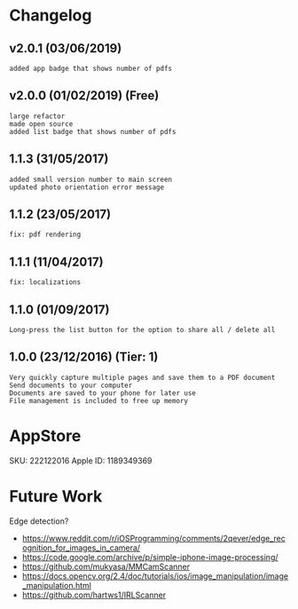 # Changelog

## v2.0.1 (03/06/2019) 
    added app badge that shows number of pdfs

## v2.0.0 (01/02/2019) (Free)
    large refactor
    made open source
    added list badge that shows number of pdfs

## 1.1.3 (31/05/2017)
    added small version number to main screen
    updated photo orientation error message

## 1.1.2 (23/05/2017)
    fix: pdf rendering

## 1.1.1 (11/04/2017)
    fix: localizations

## 1.1.0 (01/09/2017)
    Long-press the list button for the option to share all / delete all

## 1.0.0 (23/12/2016) (Tier: 1)
    Very quickly capture multiple pages and save them to a PDF document
    Send documents to your computer
    Documents are saved to your phone for later use
    File management is included to free up memory

# AppStore

SKU: 222122016
Apple ID: 1189349369

# Future Work

Edge detection?
- https://www.reddit.com/r/iOSProgramming/comments/2qever/edge_recognition_for_images_in_camera/
- https://code.google.com/archive/p/simple-iphone-image-processing/
- https://github.com/mukyasa/MMCamScanner
- https://docs.opencv.org/2.4/doc/tutorials/ios/image_manipulation/image_manipulation.html
- https://github.com/hartws1/IRLScanner
